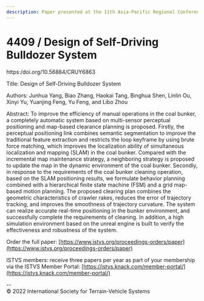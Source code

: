 ```yaml
---
description: Paper presented at the 11th Asia-Pacific Regional Conference of the ISTVS
---
```


# 4409 / Design of Self-Driving Bulldozer System

https:/doi.org/10.56884/CRUY6863

Title: Design of Self-Driving Bulldozer System

Authors: Junhua Yang, Biao Zhang, Haokai Tang, Binghua Shen, Linlin Ou, Xinyi Yu, Yuanjing Feng, Yu Feng, and Libo Zhou

Abstract: To improve the efficiency of manual operations in the coal bunker, a completely automatic system based on multi-sensor perceptual positioning and map-based clearance planning is proposed. Firstly, the perceptual positioning link combines semantic segmentation to improve the traditional feature extraction and restricts the loop keyframe by using brute force matching, which improves the localization ability of simultaneous localization and mapping (SLAM) in the coal bunker. Compared with the incremental map maintenance strategy, a neighboring strategy is proposed to update the map in the dynamic environment of the coal bunker. Secondly, in response to the requirements of the coal bunker cleaning operation, based on the SLAM positioning results, we formulate behavior planning combined with a hierarchical finite state machine (FSM) and a grid map-based motion planning. The proposed clearing plan combines the geometric characteristics of crawler rakes, reduces the error of trajectory tracking, and improves the smoothness of trajectory curvature. The system can realize accurate real-time positioning in the bunker environment, and successfully complete the requirements of cleaning. In addition, a high simulation environment based on the unreal engine is built to verify the effectiveness and robustness of the system.



Order the full paper: [https://www.istvs.org/proceedings-orders/paper](https://www.istvs.org/proceedings-orders/paper)

ISTVS members: receive three papers per year as part of your membership via the ISTVS Member Portal: [https://istvs.knack.com/member-portal/](https://istvs.knack.com/member-portal/)



\--\
© 2022 International Society for Terrain-Vehicle Systems
